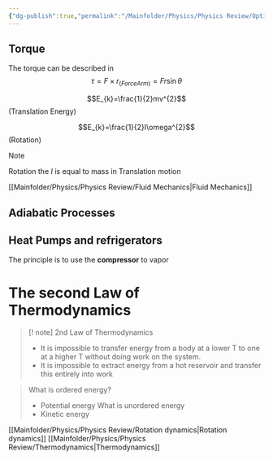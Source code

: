 ```yaml
---
{"dg-publish":true,"permalink":"/Mainfolder/Physics/Physics Review/Option Engineering physics/"}
---
```



## Torque
The torque can be described in
$$\tau=F\times r_{(Force Arm)}= Fr\sin \theta$$

$$E_{k}=\frac{1}{2}mv^{2}$$(Translation Energy)

$$E_{k}=\frac{1}{2}I\omega^{2}$$
(Rotation)

>[!note] 
>Rotation the $I$ is equal to mass in Translation motion



[[Mainfolder/Physics/Physics Review/Fluid Mechanics\|Fluid Mechanics]] 

## Adiabatic Processes


## Heat Pumps and refrigerators

The principle is to use the **compressor** to vapor 




# The second Law of Thermodynamics

>[! note]  2nd Law of Thermodynamics
>- It is impossible to transfer energy from a body at a lower T to one at a higher T without doing work on the system.
>- It is impossible to extract energy from a hot reservoir and transfer this entirely into work



>What is ordered energy?
>- Potential energy
>What is unordered energy
>- Kinetic energy




[[Mainfolder/Physics/Physics Review/Rotation dynamics\|Rotation dynamics]] 
[[Mainfolder/Physics/Physics Review/Thermodynamics\|Thermodynamics]] 